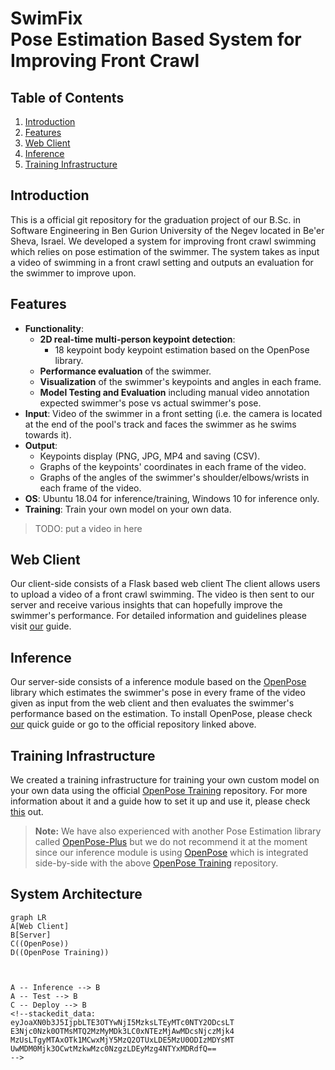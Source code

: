 
# SwimFix<br>Pose Estimation Based System for Improving Front Crawl 
## Table of Contents
1. [Introduction](#web-interface)
2. [Features](#features)
3. [Web Client](#web-client)
4. [Inference](#inference)
5. [Training Infrastructure](#training-infrastructure)

## Introduction
This is a official git repository for the graduation project of our B<span>.Sc. in Software Engineering in Ben Gurion University of the Negev located in Be'er Sheva, Israel.
We developed a system for improving front crawl swimming which relies on pose estimation of the swimmer.
The system takes as input a video of swimming in a front crawl setting and outputs an evaluation for the swimmer to improve upon.

## Features
- **Functionality**:
    - **2D real-time multi-person keypoint detection**:
        - 18 keypoint body keypoint estimation based on the OpenPose library.
    - **Performance evaluation** of the swimmer.
    - **Visualization** of the swimmer's keypoints and angles in each frame.
    - **Model Testing and Evaluation** including manual video annotation expected swimmer's pose vs actual swimmer's pose.
- **Input**: Video of the swimmer in a front setting (i.e. the camera is located at the end of the pool's track and faces the swimmer as he swims towards it).
- **Output**:
	- Keypoints display (PNG, JPG, MP4 and saving (CSV).
	- Graphs of the keypoints' coordinates in each frame of the video.
	- Graphs of the angles of the swimmer's shoulder/elbows/wrists in each frame of the video.
- **OS**: Ubuntu 18.04 for inference/training, Windows 10 for inference only.
- **Training**:  Train your own model on your own data.
 
>TODO: put a video in here
    
## Web Client
Our client-side consists of a Flask based web client
The client allows users to upload a video of a front crawl swimming. The video is then sent to our server and receive various insights that can hopefully improve the swimmer's performance.
For detailed information and guidelines please visit [our](https://github.com/roeegro/SwimFix/blob/master/client/README.md) guide.
## Inference
Our server-side consists of a inference module based on the [OpenPose](https://github.com/CMU-Perceptual-Computing-Lab/openpose) library which estimates the swimmer's pose in every frame of the video given as input from the web client and then evaluates the swimmer's performance based on the estimation.
To install OpenPose, please check [our](https://github.com/roeegro/SwimmingProject/blob/master/server/OpenPoseSetupGuide.md) quick guide or go to the official repository linked above.
## Training Infrastructure
We created a training infrastructure for training your own custom model on your own data using the official  [OpenPose Training](https://github.com/CMU-Perceptual-Computing-Lab/openpose_train) repository.
For more information about it and a guide how to set it up and use it, please check [this](https://github.com/roeegro/SwimmingProject/blob/master/training/OpenPose%20Train%20Setup%20Guide.md) out.

> **Note:** We have also experienced with another Pose Estimation library called [OpenPose-Plus](https://github.com/tensorlayer/openpose-plus) but we do not recommend it at the moment since our inference module is using [OpenPose](https://github.com/CMU-Perceptual-Computing-Lab/openpose) which is integrated side-by-side with the above  [OpenPose Training](https://github.com/CMU-Perceptual-Computing-Lab/openpose_train) repository.
## System Architecture
```mermaid
graph LR
A[Web Client] 
B[Server]
C((OpenPose))
D((OpenPose Training))



A -- Inference --> B
A -- Test --> B
C -- Deploy --> B
<!--stackedit_data:
eyJoaXN0b3J5IjpbLTE3OTYwNjI5MzksLTEyMTc0NTY2ODcsLT
E3Njc0Nzk0OTMsMTQ2MzMyMDk3LC0xNTEzMjAwMDcsNjczMjk4
MzUsLTgyMTAxOTk1MCwxMjY5MzQ2OTUxLDE5MzU0ODIzMDYsMT
UwMDM0Mjk3OCwtMzkwMzc0NzgzLDEyMzg4NTYxMDRdfQ==
-->